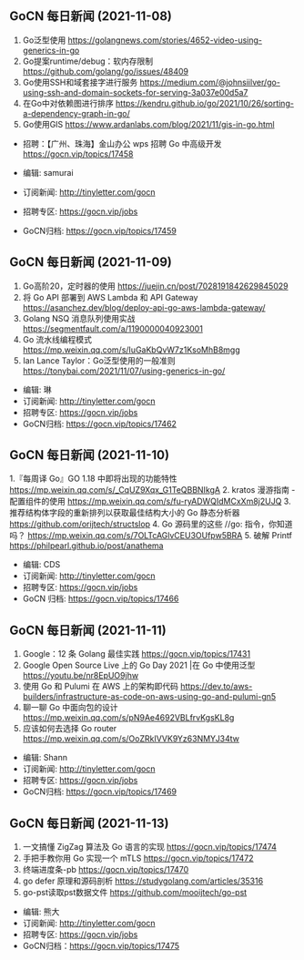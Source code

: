 ## GoCN 每日新闻 (2021-11-08)

1. Go泛型使用 https://golangnews.com/stories/4652-video-using-generics-in-go
2. Go提案runtime/debug：软内存限制 https://github.com/golang/go/issues/48409
3. Go使用SSH和域套接字进行服务 https://medium.com/@johnsiilver/go-using-ssh-and-domain-sockets-for-serving-3a037e00d5a7
4. 在Go中对依赖图进行排序 https://kendru.github.io/go/2021/10/26/sorting-a-dependency-graph-in-go/
5. Go使用GIS https://www.ardanlabs.com/blog/2021/11/gis-in-go.html

- 招聘：【广州、珠海】金山办公 wps 招聘 Go 中高级开发 https://gocn.vip/topics/17458

- 编辑: samurai
- 订阅新闻: http://tinyletter.com/gocn
- 招聘专区: https://gocn.vip/jobs
- GoCN归档: https://gocn.vip/topics/17459

## GoCN 每日新闻 (2021-11-09)

1. Go高阶20，定时器的使用 https://juejin.cn/post/7028191842629845029
2. 将 Go API 部署到 AWS Lambda 和 API Gateway https://asanchez.dev/blog/deploy-api-go-aws-lambda-gateway/
3. Golang NSQ 消息队列使用实战  https://segmentfault.com/a/1190000040923001
4. Go 流水线编程模式 https://mp.weixin.qq.com/s/IuGaKbQvW7z1KsoMhB8mgg
5. Ian Lance Taylor：Go泛型使用的一般准则  https://tonybai.com/2021/11/07/using-generics-in-go/

- 编辑: 琳 
- 订阅新闻: http://tinyletter.com/gocn
- 招聘专区: https://gocn.vip/jobs
- GoCN归档: https://gocn.vip/topics/17462

## GoCN 每日新闻 (2021-11-10)

1.『每周译 Go』GO 1.18 中即将出现的功能特性 https://mp.weixin.qq.com/s/_CqUZ9Xqx_G1TeQBBNIkgA
2. kratos 漫游指南 - 配置组件的使用 https://mp.weixin.qq.com/s/fu-ryADWQIdMCxXm8j2UJQ
3. 推荐结构体字段的重新排列以获取最佳结构大小的 Go 静态分析器 https://github.com/orijtech/structslop
4. Go 源码里的这些 //go: 指令，你知道吗？ https://mp.weixin.qq.com/s/7OLTcAGlvCEU3OUfpw5BRA
5. 破解 Printf https://philpearl.github.io/post/anathema
- 编辑: CDS
- 订阅新闻: http://tinyletter.com/gocn
- 招聘专区: https://gocn.vip/jobs
- GoCN 归档: https://gocn.vip/topics/17466 

## GoCN 每日新闻 (2021-11-11)

1. Google：12 条 Golang 最佳实践 https://gocn.vip/topics/17431
2. Google Open Source Live 上的 Go Day 2021 |在 Go 中使用泛型 https://youtu.be/nr8EpUO9jhw
3. 使用 Go 和 Pulumi 在 AWS 上的架构即代码 https://dev.to/aws-builders/infrastructure-as-code-on-aws-using-go-and-pulumi-gn5
4. 聊一聊 Go 中面向包的设计 https://mp.weixin.qq.com/s/pN9Ae4692VBLfrvKgsKL8g
5. 应该如何去选择 Go router https://mp.weixin.qq.com/s/OoZRkIVVK9Yz63NMYJ34tw

- 编辑: Shann 
- 订阅新闻: http://tinyletter.com/gocn
- 招聘专区: https://gocn.vip/jobs
- GoCN归档: https://gocn.vip/topics/17469

## GoCN 每日新闻 (2021-11-13)

1. 一文搞懂 ZigZag 算法及 Go 语言的实现 https://gocn.vip/topics/17474
2. 手把手教你用 Go 实现一个 mTLS https://gocn.vip/topics/17472
3. 终端进度条-pb https://gocn.vip/topics/17470
4. go defer 原理和源码剖析 https://studygolang.com/articles/35316
5. go-pst读取pst数据文件 https://github.com/mooijtech/go-pst

- 编辑: 熊大 
- 订阅新闻: http://tinyletter.com/gocn
- 招聘专区: https://gocn.vip/jobs
- GoCN归档：https://gocn.vip/topics/17475
